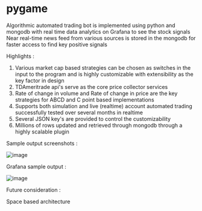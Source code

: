 # pygame 

Algorithmic automated trading bot is implemented using python and mongodb with real time data analytics on Grafana to see the stock signals
Near real-time news feed from various sources is stored in the mongodb for faster access to find key positive signals

Highlights : 
1) Various market cap based strategies can be chosen as switches in the input to the program and is highly customizable with extensibility as the key factor in design
2) TDAmeritrade api's serve as the core price collector services
3) Rate of change in volume and Rate of change in price are the key strategies for ABCD and C point based implementations
4) Supports both simulation and live (realtime) account automated trading successfully tested over several months in realtime
5)  Several JSON key's are provided to control the customizability
6)  Millions of rows updated and retrieved through mongodb through a highly scalable plugin


Sample output screenshots : 

![image](https://user-images.githubusercontent.com/19297791/141664633-3e9cd720-8d29-4b6f-ac3f-da5afa79b6ca.png)

Grafana sample output : 

![image](https://user-images.githubusercontent.com/19297791/141664732-29aa5c0b-d8a4-47ac-b90b-ef3ca40cfacb.png)


Future consideration : 

Space based architecture 
